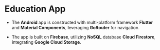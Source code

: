 # Education App

- The **Android** app is constructed with multi-platform framework **Flutter** and **Material Components**, leveraging **GoRouter** for navigation.

- The app is built on **Firebase**, utilizing **NoSQL** database **Cloud Firestore**, integrating **Google Cloud Storage**.
